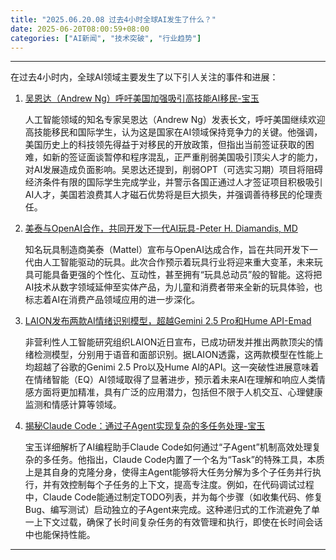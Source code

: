 ```yaml
---
title: "2025.06.20.08 过去4小时全球AI发生了什么？"
date: 2025-06-20T08:00:59+08:00
categories: ["AI新闻", "技术突破", "行业趋势"]
---
```


---

在过去4小时内，全球AI领域主要发生了以下引人关注的事件和进展：

1.  [吴恩达（Andrew Ng）呼吁美国加强吸引高技能AI移民-宝玉](https://x.com/dotey/status/1935829180425658828)

    人工智能领域的知名专家吴恩达（Andrew Ng）发表长文，呼吁美国继续欢迎高技能移民和国际学生，认为这是国家在AI领域保持竞争力的关键。他强调，美国历史上的科技领先得益于对移民的开放政策，但指出当前签证获取的困难，如新的签证面谈暂停和程序混乱，正严重削弱美国吸引顶尖人才的能力，对AI发展造成负面影响。吴恩达还提到，削弱OPT（可选实习期）项目将阻碍经济条件有限的国际学生完成学业，并警示各国正通过人才签证项目积极吸引AI人才，美国若浪费其人才磁石优势将是巨大损失，并强调善待移民的伦理责任。

2.  [美泰与OpenAI合作，共同开发下一代AI玩具-Peter H. Diamandis, MD](https://x.com/PeterDiamandis/status/1935827576947089646)

    知名玩具制造商美泰（Mattel）宣布与OpenAI达成合作，旨在共同开发下一代由人工智能驱动的玩具。此次合作预示着玩具行业将迎来重大变革，未来玩具可能具备更强的个性化、互动性，甚至拥有“玩具总动员”般的智能。这将把AI技术从数字领域延伸至实体产品，为儿童和消费者带来全新的玩具体验，也标志着AI在消费产品领域应用的进一步深化。

3.  [LAION发布两款AI情绪识别模型，超越Gemini 2.5 Pro和Hume API-Emad](https://x.com/EMostaque/status/1935802343368294717)

    非营利性人工智能研究组织LAION近日宣布，已成功研发并推出两款顶尖的情绪检测模型，分别用于语音和面部识别。据LAION透露，这两款模型在性能上均超越了谷歌的Genimi 2.5 Pro以及Hume AI的API。这一突破性进展意味着在情绪智能（EQ）AI领域取得了显著进步，预示着未来AI在理解和响应人类情感方面将更加精准，具有广泛的应用潜力，包括但不限于人机交互、心理健康监测和情感计算等领域。

4.  [揭秘Claude Code：通过子Agent实现复杂的多任务处理-宝玉](https://x.com/dotey/status/1935794151293083803)

    宝玉详细解析了AI编程助手Claude Code如何通过“子Agent”机制高效处理复杂的多任务。他指出，Claude Code内置了一个名为“Task”的特殊工具，本质上是其自身的克隆分身，使得主Agent能够将大任务分解为多个子任务并行执行，并有效控制每个子任务的上下文，提高专注度。例如，在代码调试过程中，Claude Code能通过制定TODO列表，并为每个步骤（如收集代码、修复Bug、编写测试）启动独立的子Agent来完成。这种递归式的工作流避免了单一上下文过载，确保了长时间复杂任务的有效管理和执行，即使在长时间会话中也能保持性能。

---